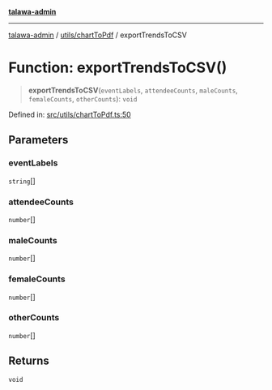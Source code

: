 [**talawa-admin**](../../../README.md)

***

[talawa-admin](../../../README.md) / [utils/chartToPdf](../README.md) / exportTrendsToCSV

# Function: exportTrendsToCSV()

> **exportTrendsToCSV**(`eventLabels`, `attendeeCounts`, `maleCounts`, `femaleCounts`, `otherCounts`): `void`

Defined in: [src/utils/chartToPdf.ts:50](https://github.com/bint-Eve/talawa-admin/blob/3ea1bc8148fd1f2efa92a17958ea5a5df0d9cc86/src/utils/chartToPdf.ts#L50)

## Parameters

### eventLabels

`string`[]

### attendeeCounts

`number`[]

### maleCounts

`number`[]

### femaleCounts

`number`[]

### otherCounts

`number`[]

## Returns

`void`
